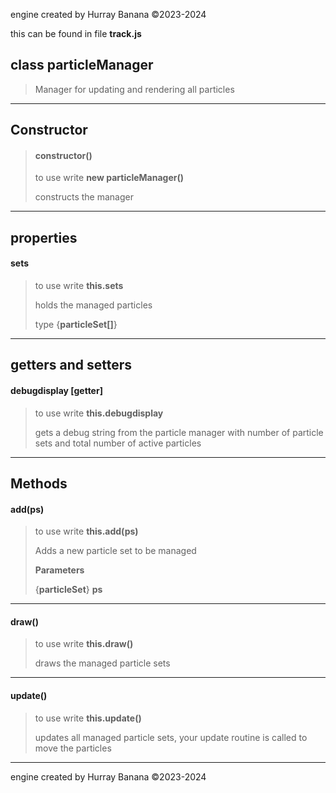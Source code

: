 engine created by Hurray Banana &copy;2023-2024

this can be found in file **track.js**
## class particleManager
> Manager for updating and rendering all particles
> 
> 

---

## Constructor
> #### constructor()
> to use write **new particleManager()**
> 
> constructs the manager
> 
> 

---

## properties
#### sets
> to use write **this.sets**
> 
> holds the managed particles
> 
> 
> type {**particleSet[]**}
> 
> 

---

## getters and setters
#### debugdisplay [getter]
> to use write **this.debugdisplay**
> 
> gets a debug string from the particle manager with number of particle sets and total number of active particles
> 
> 

---

## Methods
#### add(ps)
> to use write **this.add(ps)**
> 
> Adds a new particle set to be managed
> 
> 
> **Parameters**
> 
> {**particleSet**} **ps** 
> 
> 

---

#### draw()
> to use write **this.draw()**
> 
> draws the managed particle sets
> 
> 

---

#### update()
> to use write **this.update()**
> 
> updates all managed particle sets, your update routine is called to move the particles
> 
> 

---

engine created by Hurray Banana &copy;2023-2024
